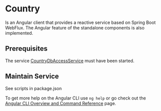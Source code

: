 # Country

Is an Angular client that provides a reactive service based on Spring Boot WebFlux.
The Angular feature of the standalone components is also implemented.

## Prerequisites

The service [CountryDbAccessService](https://github.com/RolfFuhrmann/country-db-access) must have been started.

## Maintain Service

See scripts in package.json

To get more help on the Angular CLI use `ng help` or go check out the [Angular CLI Overview and Command Reference](https://angular.io/cli) page.
